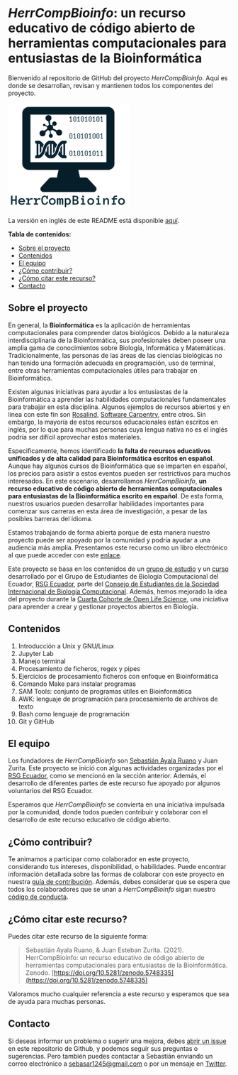 # _HerrCompBioinfo_: un recurso educativo de código abierto de herramientas computacionales para entusiastas de la Bioinformática

Bienvenido al repositorio de GitHub del proyecto _HerrCompBioinfo_. Aquí es donde se desarrollan, revisan y mantienen todos los componentes del proyecto.

<p align="aligncenter">
    <img src="Libro/Contenidos/figuras/logo.png" alt="HerrCompBioinfo centered" style="height: width:800px;"/>
</p>

La versión en inglés de este README está disponible [aquí](README_ENGLISH.md).

**Tabla de contenidos:**

- [Sobre el proyecto](#sobre-el-proyecto)
- [Contenidos](#contenidos)
- [El equipo](#el-equipo)
- [¿Cómo contribuir?](#como-contribuir)
- [¿Cómo citar este recurso?](#como-citar)
- [Contacto](#contacto)

## Sobre el proyecto

En general, la **Bioinformática** es la aplicación de herramientas computacionales para comprender datos biológicos. Debido a la naturaleza interdisciplinaria de la Bioinformática, sus profesionales deben poseer una amplia gama de conocimientos sobre Biología, Informática y Matemáticas. Tradicionalmente, las personas de las áreas de las ciencias biológicas no han tenido una formación adecuada en programación, uso de terminal, entre otras herramientas computacionales útiles para trabajar en Bioinformática.

Existen algunas iniciativas para ayudar a los entusiastas de la Bioinformática a aprender las habilidades computacionales fundamentales para trabajar en esta disciplina. Algunos ejemplos de recursos abiertos y en línea con este fin son [Rosalind](http://rosalind.info/about/), [Software Carpentry](https://software-carpentry.org/lessons/), entre otros. Sin embargo, la mayoría de estos recursos educacionales están escritos en inglés, por lo que para muchas personas cuya lengua nativa no es el inglés podría ser difícil aprovechar estos materiales.

Especificamente, hemos identificado **la falta de recursos educativos unificados y de alta calidad para Bioinformática escritos en español**. Aunque hay algunos cursos de Bioinformática que se imparten en español, los precios para asistir a estos eventos pueden ser restrictivos para muchos interesados. En este escenario, desarrollamos _HerrCompBioinfo_, **un recurso educativo de código abierto de herramientas computacionales para entusiastas de la Bioinformática escrito en español**. De esta forma, nuestros usuarios pueden desarrollar habilidades importantes para comenzar sus carreras en esta área de investigación, a pesar de las posibles barreras del idioma.

Estamos trabajando de forma abierta porque de esta manera nuestro proyecto puede ser apoyado por la comunidad y podría ayudar a una audiencia más amplia. Presentamos este recurso como un libro electrónico al que puede acceder con este [enlace](https://rsg-ecuador.github.io/HerrComp4Bioinfo).

Este proyecto se basa en los contenidos de un [grupo de estudio](https://github.com/RSG-Ecuador/Grupo-De-Estudio-Linux-Bash) y un [curso](https://github.com/RSG-Ecuador/unix.bioinfo.rsgecuador) desarrollado por el Grupo de Estudiantes de Biología Computacional del Ecuador, [RSG Ecuador](https://rsg-ecuador.iscbsc.org/), parte del [Consejo de Estudiantes de la Sociedad Internacional de Biología Computacional](https://www.iscbsc.org/). Además, hemos mejorado la idea del proyecto durante la [Cuarta Cohorte de Open Life Science](https://openlifesci.org/ols-4), una iniciativa para aprender a crear y gestionar proyectos abiertos en Biología.

## Contenidos

1. Introducción a Unix y GNU/Linux
2. Jupyter Lab
3. Manejo terminal
4. Procesamiento de ficheros, regex y pipes
5. Ejercicios de procesamiento ficheros con enfoque en Bioinformática
6. Comando Make para instalar programas
7. SAM Tools: conjunto de programas útiles en Bioinformática
8. AWK: lenguaje de programación para procesamiento de archivos de texto
9. Bash como lenguaje de programación
10. Git y GitHub

## El equipo

Los fundadores de _HerrCompBioinfo_ son [Sebastián Ayala Ruano](https://sayalaruano.github.io/) y Juan Zurita. Este proyecto se inició con algunas actividades organizadas por el [RSG Ecuador](https://rsg-ecuador.iscbsc.org/), como se mencionó en la sección anterior. Además, el desarrollo de diferentes partes de este recurso fue apoyado por algunos voluntarios del RSG Ecuador.

Esperamos que _HerrCompBioinfo_ se convierta en una iniciativa impulsada por la comunidad, donde todos pueden contribuir y colaborar con el desarrollo de este recurso educativo de código abierto.

## ¿Cómo contribuir?

Te animamos a participar como colaborador en este proyecto, considerando tus intereses, disponibilidad, o habilidades. Puede encontrar información detallada sobre las formas de colaborar con este proyecto en nuestra [guía de contribución](CONTRIBUTING.md). Además, debes considerar que se espera que todos los colaboradores que se unan a _HerrCompBioinfo_ sigan nuestro [código de conducta](CODE_OF_CONDUCT.md).

## ¿Cómo citar este recurso?

Puedes citar este recurso de la siguiente forma:

> Sebastián Ayala Ruano, & Juan Esteban Zurita. (2021). HerrCompBioinfo: un recurso educativo de código abierto de herramientas computacionales para entusiastas de la Bioinformática. Zenodo. [https://doi.org/10.5281/zenodo.5748335](https://doi.org/10.5281/zenodo.5748335)

Valoramos mucho cualquier referencia a este recurso y esperamos que sea de ayuda para muchas personas.

## Contacto

Si deseas informar un problema o sugerir una mejora, debes [abrir un issue](https://github.com/RSG-Ecuador/HerrComp4Bioinfo/issues) en este repositorio de Github, y podemos seguir sus preguntas o sugerencias. Pero también puedes contactar a Sebastián enviando un correo electrónico a sebasar1245@gmail.com o por un mensaje en [Twitter](https://twitter.com/sayalaruano).
